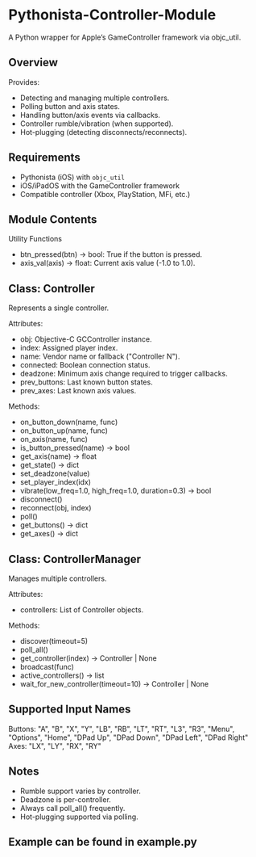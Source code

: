 # Pythonista-Controller-Module

A Python wrapper for Apple’s GameController framework via objc_util.

Overview
--------
Provides:
- Detecting and managing multiple controllers.
- Polling button and axis states.
- Handling button/axis events via callbacks.
- Controller rumble/vibration (when supported).
- Hot-plugging (detecting disconnects/reconnects).

Requirements
------------
- Pythonista (iOS) with `objc_util`
- iOS/iPadOS with the GameController framework
- Compatible controller (Xbox, PlayStation, MFi, etc.)

Module Contents
---------------
Utility Functions
- btn_pressed(btn) -> bool: True if the button is pressed.
- axis_val(axis) -> float: Current axis value (-1.0 to 1.0).

Class: Controller
-----------------
Represents a single controller.

Attributes:
- obj: Objective-C GCController instance.
- index: Assigned player index.
- name: Vendor name or fallback ("Controller N").
- connected: Boolean connection status.
- deadzone: Minimum axis change required to trigger callbacks.
- prev_buttons: Last known button states.
- prev_axes: Last known axis values.

Methods:
- on_button_down(name, func)
- on_button_up(name, func)
- on_axis(name, func)
- is_button_pressed(name) -> bool
- get_axis(name) -> float
- get_state() -> dict
- set_deadzone(value)
- set_player_index(idx)
- vibrate(low_freq=1.0, high_freq=1.0, duration=0.3) -> bool
- disconnect()
- reconnect(obj, index)
- poll()
- get_buttons() -> dict
- get_axes() -> dict

Class: ControllerManager
------------------------
Manages multiple controllers.

Attributes:
- controllers: List of Controller objects.

Methods:
- discover(timeout=5)
- poll_all()
- get_controller(index) -> Controller | None
- broadcast(func)
- active_controllers() -> list
- wait_for_new_controller(timeout=10) -> Controller | None

Supported Input Names
---------------------
Buttons: "A", "B", "X", "Y", "LB", "RB", "LT", "RT", "L3", "R3",
         "Menu", "Options", "Home", "DPad Up", "DPad Down",
         "DPad Left", "DPad Right"
Axes: "LX", "LY", "RX", "RY"

Notes
-----
- Rumble support varies by controller.
- Deadzone is per-controller.
- Always call poll_all() frequently.
- Hot-plugging supported via polling.

Example can be found in example.py
----------------------------------
